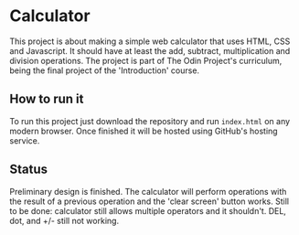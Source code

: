 # Calculator

This project is about making a simple web calculator that uses HTML, CSS and Javascript. It should have at least the add, subtract, multiplication and division operations. The project is part of The Odin Project's curriculum, being the final project of the 'Introduction' course.

## How to run it

To run this project just download the repository and run ```index.html``` on any modern browser. Once finished it will be hosted using GitHub's hosting service.

## Status

Preliminary design is finished. The calculator will perform operations with the result of a previous operation and the 'clear screen' button works. Still to be done: calculator still allows multiple operators and it shouldn't. DEL, dot, and +/- still not working.